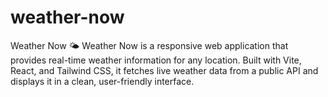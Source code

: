 # weather-now
Weather Now 🌤️  Weather Now is a responsive web application that provides real-time weather information for any location. Built with Vite, React, and Tailwind CSS, it fetches live weather data from a public API and displays it in a clean, user-friendly interface.
